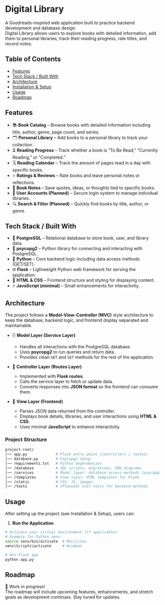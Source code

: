

# Digital Library
A Goodreads-inspired web application built to practice backend development and database design.  
Digital Library allows users to explore books with detailed information, add them to personal libraries, track their reading progress, rate titles, and record notes. 

## Table of Contents
- [Features](#features)
- [Tech Stack / Built With](#tech-stack--built-with)
- [Architecture](#architecture)
- [Installation & Setup](#installation--setup)
- [Usage](#usage)
- [Roadmap](#roadmap)

## Features

- 📚 **Book Catalog** – Browse books with detailed information including title, author, genre, page count, and series.  
- 🗂 **Personal Library** – Add books to a personal library to track your collection.  
- ⏳ **Reading Progress** – Track whether a book is “To Be Read,” “Currently Reading,” or “Completed.”  
- 🗓️ **Reading Calendar** – Track the amount of pages read in a day with specific books.  
- ⭐ **Ratings & Reviews** – Rate books and leave personal notes or reflections.  
- 📝 **Book Notes** – Save quotes, ideas, or thoughts tied to specific books.  
- 👥 **User Accounts (Planned)** – Secure login system to manage individual libraries.  
- 🔍 **Search & Filter (Planned)** – Quickly find books by title, author, or genre.  

## Tech Stack / Built With

- 🐘 **PostgreSQL** – Relational database to store book, user, and library data.  
- 🔗 **psycopg2** – Python library for connecting and interacting with PostgreSQL.  
- 🐍 **Python** – Core backend logic including data access methods (GET/SET).  
- 🌐 **Flask** – Lightweight Python web framework for serving the application.  
- 🎨 **HTML & CSS** – Frontend structure and styling for displaying content.  
- ⚡ **JavaScript (minimal)** – Small enhancements for interactivity.  

## Architecture

The project follows a **Model-View-Controller (MVC)** style architecture to keep the database, backend logic, and frontend display separated and maintainable.  

- 🗄 **Model Layer (Service Layer)**  
  - Handles all interactions with the PostgreSQL database.  
  - Uses **psycopg2** to run queries and return data.  
  - Provides clean `GET` and `SET` methods for the rest of the application.  

- 🔧 **Controller Layer (Routes Layer)**  
  - Implemented with **Flask routes**.  
  - Calls the service layer to fetch or update data.  
  - Converts responses into **JSON format** so the frontend can consume them.  

- 🎨 **View Layer (Frontend)**  
  - Parses JSON data returned from the controller.  
  - Displays book details, libraries, and user interactions using **HTML & CSS**.  
  - Uses minimal **JavaScript** to enhance interactivity.  

### Project Structure

```bash
project-root/
│── app.py             # Flask entry point (controllers / routes)
│── database.py        # Psycopg2 setup
│── requirements.txt   # Python dependencies
│── /database          # SQL scripts, migrations, ERD diagrams
│── /services          # Model layer: database access methods (psycopg2)
│── /templates         # View layer: HTML templates for Flask
│── /static            # CSS, JS, images
│── /tests             # (Planned) unit tests for backend methods
```

## Usage

After setting up the project (see Installation & Setup), users can:

1. **Run the Application**
```bash
# Activate your virtual environment (if applicable)
# Example for Python venv:
source venv/bin/activate  # Mac/Linux
venv\Scripts\activate     # Windows

# Run Flask app
python app.py
```

## Roadmap
🚧 Work in progress!  
The roadmap will include upcoming features, enhancements, and stretch goals as development continues. Stay tuned for updates.
